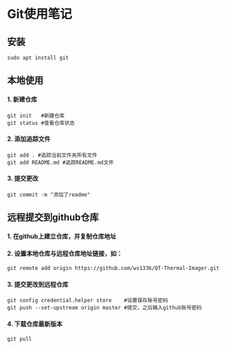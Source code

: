 # Git使用笔记

## 安装

```shell
sudo apt install git
```

## 本地使用

#### 1. 新建仓库

```shell 
git init   #新建仓库
git status #查看仓库状态
```

#### 2. 添加追踪文件

```shell
git add . #追踪当前文件夹所有文件
git add README.md #追踪README.md文件
```

#### 3. 提交更改

```shell
git commit -m "添加了readme"  
```

## 远程提交到github仓库

#### 1. 在github上建立仓库，并复制仓库地址

#### 2. 设置本地仓库与远程仓库地址链接，如：

```shell
git remote add origin https://github.com/ws1336/QT-Thermal-Imager.git
```

#### 3. 提交更改到远程仓库

```shell
git config credential.helper store    #设置保存账号密码
git push --set-upstream origin master #提交，之后输入github账号密码
```

#### 4. 下载仓库最新版本

```shell
git pull
```




